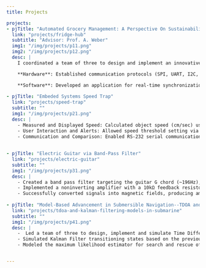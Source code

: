```yaml
---
title: Projects

projects:  
- pjTitle: "Automated Grocery Management: A Perspective On Sustainability"
  link: "projects/fridge-hub"
  subtitle: "Advisor: Prof. A. Weber"
  img1: "/img/projects/p11.png"
  img2: "/img/projects/p12.png"
  desc: | 
    I coordinated a team of three to design and implement an innovative embedded fridge management system. This project featured both local and remote iOS app UIs, enabling users to record details such as expiration dates and storage locations, and manage their fridge contents from either interface.

    **Hardware**: Established communication protocols (SPI, UART, I2C, and parallel) between devices such as a temperature sensor, keypad, and barcode scanner, all integrated with an Atmega328p microcontroller.

    **Software**: Developed an application for real-time synchronization of grocery items via an information query mechanism implemented in a JSON-like format using Firebase. This included: 1)Entering and transmitting item information on either UI through a Raspberry Pi. 2)Monitoring the fridge's internal temperature. 3)Sending notifications for high temperatures and items nearing expiration.    
  
- pjTitle: "Embeded Systems Speed Trap"
  link: "projects/speed-trap"
  subtitle: ""
  img1: "/img/projects/p21.png"
  desc: |
    - Measured and Displayed Speed: Calculated object speed (cm/sec) using LED light sources and phototransistors, displaying results on an LCD and dial-type speedometer.
    - User Interaction and Alerts: Allowed speed threshold setting via a knob, indicated measurement progress with an LED, and triggered an alarm tone with a buzzer for threshold breaches.
    - Communication and Comparison: Enabled RS-232 serial communication to display and compare local and remote speed measurements, with comparison indicated by two LEDs.    
  
 
- pjTitle: "Electric Guitar via Band-Pass Filter"
  link: "projects/electric-guitar"
  subtitle: ""
  img1: "/img/projects/p31.png"
  desc: |
    - Created a band pass filter targeting the guitar G chord (~196Hz), converting the magnetic field from plucked strings into signals, which are then filtered and amplified through an RC circuit and a noninverting amplifier.
    - Implemented a noninverting amplifier with a 10kΩ feedback resistor to amplify the pickup signal by a factor of 11.
    - Successfully converted signals into magnetic fields, producing amplified acoustic sound via a speaker, with the band pass filter efficiently selecting and outputting signals within the target frequency range.    
  
- pjTitle: "Model-Based Advancement in Submersible Navigation--TDOA and Kalman Filtering Techniques"
  link: "projects/tdoa-and-kalman-filtering-models-in-submarine"
  subtitle: ""
  img1: "/img/projects/p41.png"
  desc: |
    -  Led a team of three to design, implement and simulate Time Difference of Arrival and Kalman Filtering Algorithms to compute the precise location of the submarine and predict its future projectile in scenarios involving loss of communication.
    - Simulated Kalman Filter transitioning states based on the previous step of trilateral localization.
    - Modeled the maximum likelihood estimator for search and rescue of the submersible conditioned on the predicted trajectory.


---
```

